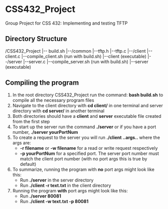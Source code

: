 # CSS432_Project
Group Project for CSS 432: Implementing and testing TFTP 

## Directory Structure
/CSS432_Project 
	|-- build.sh
	|--/common
           |--tftp.h
           |--tftp.c
	|--/client
     	|--client.c
		|--compile_client.sh (run with build.sh)
		|--client (executable)
	|--/server
		|--server.c
		|--compile_server.sh (run with build.sh)
		|--server (executable)

## Compiling the program
1. In the root directory CSS432_Project run the command: **bash build.sh** to compile all the necessary program files
2. Navigate to the client directory with **cd client/** in one terminal and server directory with **cd server/** in another terminal
3. Both directories should have a **client** and **server** executable file created from the first step
4. To start up the server run the command **./server** or if you have a port number, **./server yourPortNum**
5. To create a request to the server you will run **./client ..args..** where the args are:
	- **-r filename** or **-w filename** for a read or write request respectively
	- **-p yourPortNum** for a specified port. The server port number must match the client port number (with no port args this is true by default)
6. To summarize, running the program with **no** port args might look like this:
	- Run **./server** in the server directory
	- Run **./client -r text.txt** in the client directory
7. Running the program **with** port args might look like this:
	- Run **./server 80081**
	- Run **./client -w text.txt -p 80081**

